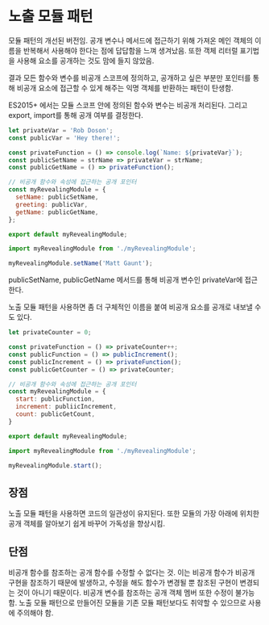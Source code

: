 # 노출 모듈 패턴

모듈 패턴의 개선된 버전임. 공개 변수나 메서드에 접근하기 위해 가져온 메인 객체의 이름을 반복해서 사용해야 한다는 점에 답답함을 느껴 생겨났음. 또한 객체 리터럴 표기법을 사용해 요소를 공개하는 것도 맘에 들지 않았음.

결과 모든 함수와 변수를 비공개 스코프에 정의하고, 공개하고 싶은 부분만 포인터를 통해 비공개 요소에 접근할 수 있게 해주는 익명 객체를 반환하는 패턴이 탄생함.

ES2015+ 에서는 모듈 스코프 안에 정의된 함수와 변수는 비공개 처리된다. 그리고 export, import를 통해 공개 여부를 결정한다.

```js
let privateVar = 'Rob Doson';
const publicVar = 'Hey there!';

const privateFunction = () => console.log(`Name: ${privateVar}`);
const publicSetName = strName => privateVar = strName;
const publicGetName = () => privateFunction();

// 비공개 함수와 속성에 접근하는 공개 포인터
const myRevealingModule = {
  setName: publicSetName,
  greeting: publicVar,
  getName: publicGetName,
};

export default myRevealingModule;
```

```js
import myRevealingModule from './myRevealingModule';

myRevealingModule.setName('Matt Gaunt');
```

publicSetName, publicGetName 메서드를 통해 비공개 변수인 privateVar에 접근한다.

노출 모듈 패턴을 사용하면 좀 더 구체적인 이름을 붙여 비공개 요소를 공개로 내보낼 수도 있다.

```js
let privateCounter = 0;

const privateFunction = () => privateCounter++;
const publicFunction = () => publicIncrement();
const publicIncrement = () => privateFunction();
const publicGetCounter = () => privateCounter;

// 비공개 함수와 속성에 접근하는 공개 포인터
const myRevealingModule = {
  start: publicFunction,
  increment: publiicIncrement,
  count: publicGetCount,
}

export default myRevealingModule;
```

```js
import myRevealingModule from './myRevealingModule';

myRevealingModule.start();
```

## 장점

노출 모듈 패턴을 사용하면 코드의 일관성이 유지된다. 또한 모듈의 가장 아래에 위치한 공개 객체를 알아보기 쉽게 바꾸어 가독성을 향상시킴.

## 단점

비공개 함수를 참조하는 공개 함수를 수정할 수 없다는 것. 이는 비공개 함수가 비공개 구현을 참조하기 때문에 발생하고, 수정을 해도 함수가 변경될 뿐 참조된 구현이 변경되는 것이 아니기 때문이다. 비공개 변수를 참조하는 공개 객체 멤버 또한 수정이 불가능 함. 노출 모듈 패턴으로 만들어진 모듈을 기존 모듈 패턴보다도 취약할 수 있으므로 사용에 주의해야 함.
